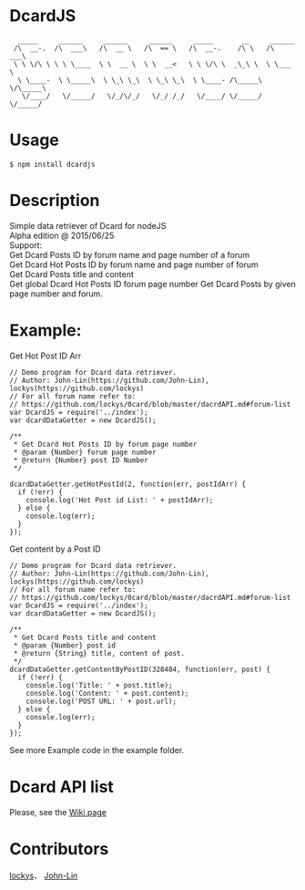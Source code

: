 # DcardJS
```
  _____     ______     ______     ______     _____       __     ______
 /\  __-.  /\  ___\   /\  __ \   /\  == \   /\  __-.    /\ \   /\  ___\
 \ \ \/\ \ \ \ \____  \ \  __ \  \ \  __<   \ \ \/\ \  _\_\ \  \ \___  \  
  \ \____-  \ \_____\  \ \_\ \_\  \ \_\ \_\  \ \____- /\_____\  \/\_____\
   \/____/   \/_____/   \/_/\/_/   \/_/ /_/   \/____/ \/_____/   \/_____/

```
Usage
======
```
$ npm install dcardjs
```
Description
===========
Simple data retriever of Dcard for nodeJS  
Alpha edition @ 2015/06/25  
Support:  
Get Dcard Posts ID by forum name and page number of a forum  
Get Dcard Hot Posts ID by forum name and page number of forum  
Get Dcard Posts title and content  
Get global Dcard Hot Posts ID forum page number
Get Dcard Posts by given page number and forum.  


Example:
========
Get Hot Post ID Arr
```
// Demo program for Dcard data retriever.
// Author: John-Lin(https://github.com/John-Lin), lockys(https://github.com/lockys)
// For all forum name refer to:
// https://github.com/lockys/0card/blob/master/dacrdAPI.md#forum-list
var DcardJS = require('../index');
var dcardDataGetter = new DcardJS();

/**
 * Get Dcard Hot Posts ID by forum page number
 * @param {Number} forum page number
 * @return {Number} post ID Number
 */

dcardDataGetter.getHotPostId(2, function(err, postIdArr) {
  if (!err) {
    console.log('Hot Post id List: ' + postIdArr);
  } else {
    console.log(err);
  }
});
```
Get content by a Post ID
```
// Demo program for Dcard data retriever.
// Author: John-Lin(https://github.com/John-Lin), lockys(https://github.com/lockys)
// For all forum name refer to:
// https://github.com/lockys/0card/blob/master/dacrdAPI.md#forum-list
var DcardJS = require('../index');
var dcardDataGetter = new DcardJS();

/**
 * Get Dcard Posts title and content
 * @param {Number} post id
 * @return {String} title, content of post.
 */
dcardDataGetter.getContentByPostID(328484, function(err, post) {
  if (!err) {
    console.log('Title: ' + post.title);
    console.log('Content: ' + post.content);
    console.log('POST URL: ' + post.url);
  } else {
    console.log(err);
  }
});

```
See more Example code in the example folder.

Dcard API list
==============
Please, see the [Wiki page](https://github.com/lockys/Dcard-Parser/wiki)


Contributors
============
[lockys](https://github.com/lockys)、
[John-Lin](https://github.com/John-Lin)
